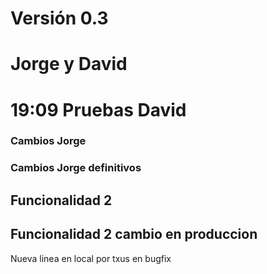 # Versión 0.3
# Jorge y David
# 19:09 Pruebas David


### Cambios Jorge


### Cambios Jorge definitivos
## Funcionalidad 2


## Funcionalidad 2 cambio en produccion
Nueva linea en local por txus en bugfix

